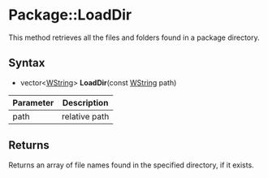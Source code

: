 # Package::LoadDir

This method retrieves all the files and folders found in a package directory.

## Syntax

- vector<[WString](WString)\> **LoadDir**(const [WString](WString.md) path)

| Parameter | Description |
|---|---|
| path | relative path |

## Returns

Returns an array of file names found in the specified directory, if it exists.
